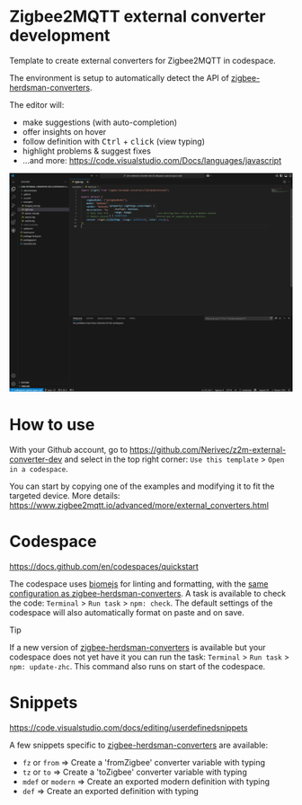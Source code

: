 # Zigbee2MQTT external converter development

Template to create external converters for Zigbee2MQTT in codespace.

The environment is setup to automatically detect the API of [zigbee-herdsman-converters](https://github.com/Koenkk/zigbee-herdsman-converters).

The editor will:
- make suggestions (with auto-completion)
- offer insights on hover
- follow definition with <kbd>Ctrl</kbd> + <kbd>click</kbd> (view typing)
- highlight problems & suggest fixes
- ...and more: https://code.visualstudio.com/Docs/languages/javascript

![screenshot](./screenshot.jpg)

# How to use

With your Github account, go to https://github.com/Nerivec/z2m-external-converter-dev and select in the top right corner: `Use this template` > `Open in a codespace`.

You can start by copying one of the examples and modifying it to fit the targeted device.
More details: https://www.zigbee2mqtt.io/advanced/more/external_converters.html

# Codespace

https://docs.github.com/en/codespaces/quickstart

The codespace uses [biomejs](https://biomejs.dev/) for linting and formatting, with the [same configuration as zigbee-herdsman-converters](https://github.com/Koenkk/zigbee-herdsman-converters/blob/master/biome.json). A task is available to check the code: `Terminal` > `Run task` > `npm: check`. The default settings of the codespace will also automatically format on paste and on save.

> [!TIP]
> If a new version of [zigbee-herdsman-converters](https://github.com/Koenkk/zigbee-herdsman-converters) is available but your codespace does not yet have it you can run the task: `Terminal` > `Run task` > `npm: update-zhc`. This command also runs on start of the codespace.

# Snippets

https://code.visualstudio.com/docs/editing/userdefinedsnippets

A few snippets specific to [zigbee-herdsman-converters](https://github.com/Koenkk/zigbee-herdsman-converters) are available:

- `fz` or `from` => Create a 'fromZigbee' converter variable with typing
- `tz` or `to` => Create a 'toZigbee' converter variable with typing
- `mdef` or `modern` => Create an exported modern definition with typing
- `def` => Create an exported definition with typing
